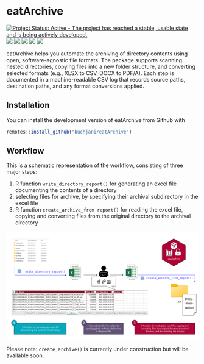 
<!-- README.md is generated from README.Rmd. Please edit that file -->

# eatArchive

<!-- badges: start -->

[![Project Status: Active - The project has reached a stable, usable
state and is being actively
developed.](https://www.repostatus.org/badges/latest/active.svg)](https://www.repostatus.org/#active)
[![](http://cranlogs.r-pkg.org/badges/grand-total/eatArchive?color=green)](https://cran.r-project.org/package=eatArchive)
[![](https://img.shields.io/github/last-commit/buchjani/eatArchive.svg)](https://github.com/buchjani/eatArchive/commits/master)
[![](https://img.shields.io/github/languages/code-size/buchjani/eatArchive.svg)](https://github.com/buchjani/eatArchive)
[![](https://img.shields.io/badge/latest%20addition-IQB%20Methods%20eat--family-maroon.svg)](https://iqb-research.github.io/IQB-Methods/)
[![](https://img.shields.io/badge/author%20experience-1st%20R%20package-green.svg)](https://www.iqb.hu-berlin.de/institut/staff/?pg=c163)
<!-- badges: end -->

eatArchive helps you automate the archiving of directory contents using
open, software-agnostic file formats. The package supports scanning
nested directories, copying files into a new folder structure, and
converting selected formats (e.g., XLSX to CSV, DOCX to PDF/A). Each
step is documented in a machine-readable CSV log that records source
paths, destination paths, and any format conversions applied.

## Installation

You can install the development version of eatArchive from Github with

``` r
remotes::install_github("buchjani/eatArchive")
```

## Workflow

This is a schematic representation of the workflow, consisting of three
major steps:

1.  R function `write_directory_report()` for generating an excel file
    documenting the contents of a directory  
2.  selecting files for archive, by specifying their archival
    subdirectory in the excel file
3.  R function `create_archive_from report()` for reading the excel
    file, copying and converting files from the original directory to
    the archival directory

<img src="./man/figures/README-workflow.png" id="id" class="class"
width="900" />

Please note: `create_archive()` is currently under construction but will
be available soon.
